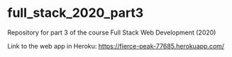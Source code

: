 # full_stack_2020_part3

Repository for part 3 of the course Full Stack Web Development (2020)

Link to the web app in Heroku: https://fierce-peak-77685.herokuapp.com/

 
